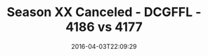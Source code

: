 ---
title: Season XX Canceled - DCGFFL - 4186 vs 4177
teams_score:
- team: 4186
  score: 31
- team: 4177
  score: 39
mvp: Michelle T. (White); BB (Red)
game-ball: Anthony M. (White); Thomas L. (Red)
sportsperson: ''
season: 12
week: 4
date: '2016-04-03T22:09:29'
pageid: season-12-week-4-april-3-2016-4186-vs-4177
---